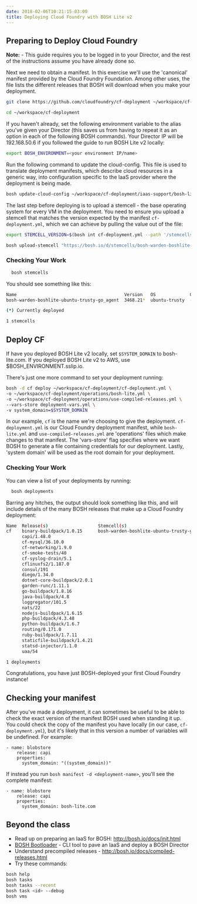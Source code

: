 ```yaml
---
date: 2018-02-06T10:21:15-03:00
title: Deploying Cloud Foundry with BOSH Lite v2
---
```


## Preparing to Deploy Cloud Foundry

**Note:** - This guide requires you to be logged in to your Director, and the rest of the instructions assume you have already done so.

Next we need to obtain a manifest. In this exercise we'll use the 'canonical' manifest provided by the Cloud Foundry Foundation. Among other uses, the file lists the different releases that BOSH will download when you make your deployment.

```sh
git clone https://github.com/cloudfoundry/cf-deployment ~/workspace/cf-deployment

cd ~/workspace/cf-deployment
```

If you haven't already, set the following environment variable to the alias you've given your Director (this saves us from having to repeat it as an option in each of the following BOSH commands). Your Director IP will be 192.168.50.6 if you followed the guide to run BOSH Lite v2 locally:

```sh
export BOSH_ENVIRONMENT=<your environment IP/name>
```

Run the following command to update the cloud-config. This file is used to translate deployment manifests, which describe cloud resources in a generic way, into configuration specific to the IaaS provider where the deployment is being made.

```sh
bosh update-cloud-config ~/workspace/cf-deployment/iaas-support/bosh-lite/cloud-config.yml
```

The last step before deploying is to upload a stemcell - the base operating system for every VM in the deployment. You need to ensure you upload a stemcell that matches the version expected by the manifest `cf-deployment.yml`, which we can achieve by pulling the value out of the file:

```sh
export STEMCELL_VERSION=$(bosh int cf-deployment.yml --path '/stemcells/alias=default/version')

bosh upload-stemcell "https://bosh.io/d/stemcells/bosh-warden-boshlite-ubuntu-trusty-go_agent?v=$STEMCELL_VERSION"
```

### Checking Your Work

```sh
  bosh stemcells
```

You should see something like this:
```sh
Name                                         Version   OS             CPI  CID
bosh-warden-boshlite-ubuntu-trusty-go_agent  3468.21*  ubuntu-trusty  -    765798f4-756f-4ba7-52d4-26e64a5bf0cc

(*) Currently deployed

1 stemcells
```

## Deploy CF

If have you deployed BOSH Lite v2 locally, set `$SYSTEM_DOMAIN` to bosh-lite.com. If you deployed BOSH Lite v2 to AWS, use $BOSH_ENVIRONMENT.sslip.io.

There's just one more command to set your deployment running:

```sh
bosh -d cf deploy ~/workspace/cf-deployment/cf-deployment.yml \
-o ~/workspace/cf-deployment/operations/bosh-lite.yml \
-o ~/workspace/cf-deployment/operations/use-compiled-releases.yml \
--vars-store deployment-vars.yml \
-v system_domain=$SYSTEM_DOMAIN
```

In our example, `cf` is the name we're choosing to give the deployment. `cf-deployment.yml` is our Cloud Foundry deployment manifest, while `bosh-lite.yml` and `use-compiled-releases.yml` are 'operations' files which make changes to that manifest. The 'vars-store' flag specifies where we want BOSH to generate a file containing credentials for our deployment. Lastly, 'system domain' will be used as the root domain for your deployment.

### Checking Your Work

You can view a list of your deployments by running:

```sh
  bosh deployments
```

Barring any hitches, the output should look something like this, and will include details of the many BOSH releases that make up a Cloud Foundry deployment:

```sh
Name  Release(s)                   Stemcell(s)                                          Team(s)  Cloud Config
cf    binary-buildpack/1.0.15      bosh-warden-boshlite-ubuntu-trusty-go_agent/3468.21  -        latest
      capi/1.48.0
      cf-mysql/36.10.0
      cf-networking/1.9.0
      cf-smoke-tests/40
      cf-syslog-drain/5.1
      cflinuxfs2/1.187.0
      consul/191
      diego/1.34.0
      dotnet-core-buildpack/2.0.1
      garden-runc/1.11.1
      go-buildpack/1.8.16
      java-buildpack/4.8
      loggregator/101.5
      nats/22
      nodejs-buildpack/1.6.15
      php-buildpack/4.3.48
      python-buildpack/1.6.7
      routing/0.171.0
      ruby-buildpack/1.7.11
      staticfile-buildpack/1.4.21
      statsd-injector/1.1.0
      uaa/54

1 deployments
```

Congratulations, you have just BOSH-deployed your first Cloud Foundry instance!

## Checking your manifest

After you've made a deployment, it can sometimes be useful to be able to check the exact version of the manifest BOSH used when standing it up. You could check the copy of the manifest you have locally (in our case, `cf-deployment.yml`), but it's likely that in this version a number of variables will be undefined. For example:

```
- name: blobstore
    release: capi
    properties:
      system_domain: "((system_domain))"
```

If instead you run `bosh manifest -d <deployment-name>`, you'll see the complete manifest:

```
- name: blobstore
    release: capi
    properties:
      system_domain: bosh-lite.com
```


## Beyond the class

* Read up on preparing an IaaS for BOSH: http://bosh.io/docs/init.html
* [BOSH Bootloader](https://github.com/cloudfoundry/bosh-bootloader) - CLI tool to pave an IaaS and deploy a BOSH Director
* Understand precompiled releases - http://bosh.io/docs/compiled-releases.html
* Try these commands:

```sh
bosh help
bosh tasks
bosh tasks --recent
bosh task <id> --debug
bosh vms
```
